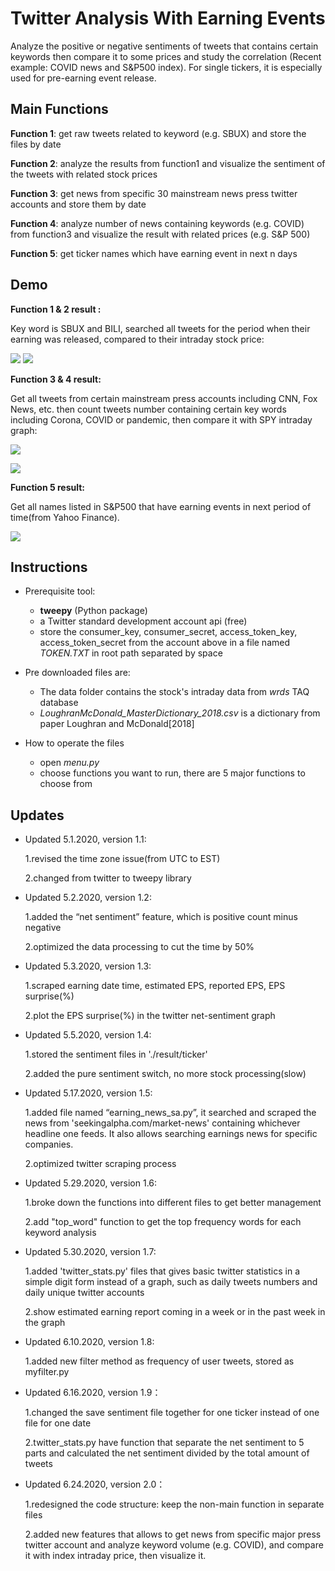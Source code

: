 # Twitter Analysis With Earning Events

Analyze the positive or negative sentiments of tweets that contains certain keywords then compare it to some prices and study the correlation (Recent example: COVID news and S&P500 index). For single tickers, it is especially used for pre-earning event release.

## Main Functions

**Function 1**: get raw tweets related to keyword (e.g. SBUX) and store the files by date

**Function 2**: analyze the results from function1 and visualize the sentiment of the tweets with related stock prices

**Function 3**: get news from specific 30 mainstream news press twitter accounts and store them by date

**Function 4**: analyze number of news containing keywords (e.g. COVID) from function3 and visualize the result with related prices (e.g. S&P 500)

**Function 5**: get ticker names which have earning event in next n days

## Demo

**Function 1 & 2 result :**

Key word is SBUX and BILI, searched all tweets for the period when their earning was released, compared to their intraday stock price:

![](examples/SBUX.png)
![](examples/BILI.png)

**Function 3 & 4 result:**

Get all tweets from certain mainstream press accounts including CNN, Fox News, etc. then count tweets number containing certain key words including Corona, COVID or pandemic, then compare it with SPY intraday graph: 

![](examples/corona_demo1.png)

![](examples/corona_demo2.png)



**Function 5 result:**

Get all names listed in S&P500 that have earning events in next period of time(from Yahoo Finance).

![](examples/Function5_demo2.png)



## Instructions

* Prerequisite tool:

  * **tweepy** (Python package)
  * a Twitter standard development account api (free)
  * store the consumer_key, consumer_secret, access_token_key, access_token_secret from the account above in a file named *TOKEN.TXT* in root path separated by space

* Pre downloaded files are:

  * The data folder contains the stock's intraday data from *wrds* TAQ database
  * *LoughranMcDonald_MasterDictionary_2018.csv* is a dictionary from paper Loughran and McDonald[2018]

* How to operate the files

  * open *menu.py*
  * choose functions you want to run, there are 5 major functions to choose from

## Updates

* Updated 5.1.2020, version 1.1:

  1.revised the time zone issue(from UTC to EST)
  
  2.changed from twitter to tweepy library

* Updated 5.2.2020, version 1.2:

  1.added the “net sentiment” feature, which is positive count minus negative
  
  2.optimized the data processing to cut the time by 50% 

* Updated 5.3.2020, version 1.3:

  1.scraped earning date time, estimated EPS, reported EPS, EPS surprise(%)
  
  2.plot the EPS surprise(%) in the twitter net-sentiment graph

* Updated 5.5.2020, version 1.4:

  1.stored the sentiment files in './result/ticker'
  
  2.added the pure sentiment switch, no more stock processing(slow)

* Updated 5.17.2020, version 1.5:

  1.added file named “earning_news_sa.py”, it searched and scraped the news from 'seekingalpha.com/market-news' containing whichever headline one feeds. It also allows searching earnings news for specific companies.

  2.optimized twitter scraping process

- Updated 5.29.2020, version 1.6:

   1.broke down the functions into different files to get better management

   2.add "top_word" function to get the top frequency words for each keyword analysis

- Updated 5.30.2020, version 1.7:

    1.added 'twitter_stats.py' files that gives basic twitter statistics in a simple digit form instead of a graph, such as daily tweets numbers and daily unique twitter accounts

    2.show estimated earning report coming in a week or in the past week in the graph

- Updated 6.10.2020, version 1.8:

    1.added new filter method as frequency of user tweets, stored as myfilter.py

- Updated 6.16.2020, version 1.9：

    1.changed the save sentiment file together for one ticker instead of one file for one date

    2.twitter_stats.py have function that separate the net sentiment to 5 parts and calculated the net sentiment divided by the total amount of tweets

- Updated 6.24.2020, version 2.0：

  1.redesigned the code structure: keep the non-main function in separate files

  2.added new features that allows to get news from specific major press twitter account and analyze keyword volume (e.g. COVID), and compare it with index intraday price, then visualize it.

